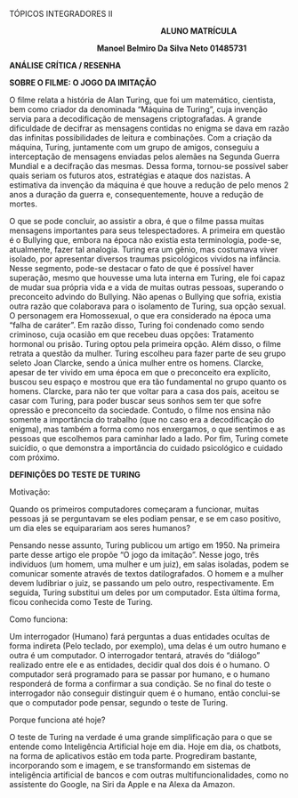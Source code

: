 ﻿TÓPICOS INTEGRADORES II

`                                      `**ALUNO                                          MATRÍCULA**

`                      `**Manoel Belmiro Da Silva Neto                       01485731**


**ANÁLISE CRÍTICA / RESENHA**

**SOBRE O FILME: O JOGO DA IMITAÇÃO**

O filme relata a história de Alan Turing, que foi um matemático, cientista, bem como criador da denominada “Máquina de Turing”, cuja invenção servia para a decodificação de mensagens criptografadas. A grande dificuldade de decifrar as mensagens contidas no enigma se dava em razão das infinitas possibilidades de leitura e combinações. Com a criação da máquina, Turing, juntamente com um grupo de amigos, conseguiu a interceptação de mensagens enviadas pelos alemães na Segunda Guerra Mundial e a decifração das mesmas. Dessa forma, tornou-se possível saber quais seriam os futuros atos, estratégias e ataque dos nazistas. A estimativa da invenção da máquina é que houve a redução de pelo menos 2 anos a duração da guerra e, consequentemente, houve a redução de mortes.

O que se pode concluir, ao assistir a obra, é que o filme passa muitas mensagens importantes para seus telespectadores. A primeira em questão é o Bullying que, embora na época não existia esta terminologia, pode-se, atualmente, fazer tal analogia. Turing era um gênio, mas costumava viver isolado, por apresentar diversos traumas psicológicos vividos na infância. Nesse segmento, pode-se destacar o fato de que é possível haver superação, mesmo que houvesse uma luta interna em Turing, ele foi capaz de mudar sua própria vida e a vida de muitas outras pessoas, superando o preconceito advindo do Bullying. Não apenas o Bullying que sofria, existia outra razão que colaborava para o isolamento de Turing, sua opção sexual. O personagem era Homossexual, o que era considerado na época uma “falha de caráter”. Em razão disso, Turing foi condenado como sendo criminoso, cuja ocasião em que recebeu duas opções: Tratamento hormonal ou prisão. Turing optou pela primeira opção. Além disso, o filme retrata a questão da mulher. Turing escolheu para fazer parte de seu grupo seleto Joan Clarcke, sendo a única mulher entre os homens. Clarcke, apesar de ter vivido em uma época em que o preconceito era explícito, buscou seu espaço e mostrou que era tão fundamental no grupo quanto os homens. Clarcke, para não ter que voltar para a casa dos pais, aceitou se casar com Turing, para poder buscar seus sonhos sem ter que sofre opressão e preconceito da sociedade. Contudo, o filme nos ensina não somente a importância do trabalho (que no caso era a decodificação do enigma), mas também a forma como nos enxergamos, o que sentimos e as pessoas que escolhemos para caminhar lado a lado. Por fim, Turing comete suicídio, o que demonstra a importância do cuidado psicológico e cuidado com próximo.


**DEFINIÇÕES DO TESTE DE TURING**


Motivação: 

Quando os primeiros computadores começaram a funcionar, muitas pessoas já se perguntavam se eles podiam pensar, e se em caso positivo, um dia eles se equiparariam aos seres humanos? 

Pensando nesse assunto, Turing publicou um artigo em 1950. Na primeira parte desse artigo ele propõe “O jogo da imitação”. Nesse jogo, três indivíduos (um homem, uma mulher e um juiz), em salas isoladas, podem se comunicar somente através de textos datilografados. O homem e a mulher devem ludibriar o juiz, se passando um pelo outro, respectivamente. Em seguida, Turing substitui um deles por um computador. Esta última forma, ficou conhecida como Teste de Turing.

Como funciona:

Um interrogador (Humano) fará perguntas a duas entidades ocultas de forma indireta (Pelo teclado, por exemplo), uma delas é um outro humano e outra é um computador. O interrogador tentará, através do “diálogo” realizado entre ele e as entidades, decidir qual dos dois é o humano. O computador será programado para se passar por humano, e o humano responderá de forma a confirmar a sua condição. Se no final do teste o interrogador não conseguir distinguir quem é o humano, então conclui-se que o computador pode pensar, segundo o teste de Turing.

Porque funciona até hoje?

O teste de Turing na verdade é uma grande simplificação para o que se entende como Inteligência Artificial hoje em dia. Hoje em dia, os chatbots, na forma de aplicativos estão em toda parte. Progrediram bastante, incorporando som e imagem, e se transformando em sistemas de inteligência artificial de bancos e com outras multifuncionalidades, como no assistente do Google, na Siri da Apple e na Alexa da Amazon.

